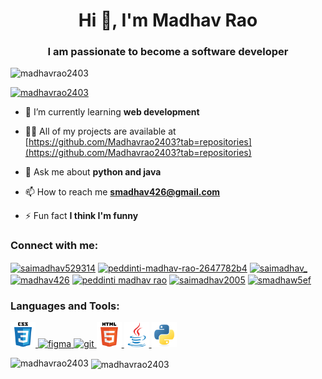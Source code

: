 <h1 align="center">Hi 👋, I'm Madhav Rao</h1>
<h3 align="center">I am passionate to become a software developer</h3>

<p align="left"> <img src="https://komarev.com/ghpvc/?username=madhavrao2403&label=Profile%20views&color=0e75b6&style=flat" alt="madhavrao2403" /> </p>

<p align="left"> <a href="https://github.com/ryo-ma/github-profile-trophy"><img src="https://github-profile-trophy.vercel.app/?username=madhavrao2403" alt="madhavrao2403" /></a> </p>

- 🌱 I’m currently learning **web development**

- 👨‍💻 All of my projects are available at [https://github.com/Madhavrao2403?tab=repositories](https://github.com/Madhavrao2403?tab=repositories)

- 💬 Ask me about **python and java**

- 📫 How to reach me **smadhav426@gmail.com**

- ⚡ Fun fact **I think I'm funny**

<h3 align="left">Connect with me:</h3>
<p align="left">
<a href="https://twitter.com/saimadhav529314" target="blank"><img align="center" src="https://raw.githubusercontent.com/rahuldkjain/github-profile-readme-generator/master/src/images/icons/Social/twitter.svg" alt="saimadhav529314" height="30" width="40" /></a>
<a href="https://linkedin.com/in/peddinti-madhav-rao-2647782b4" target="blank"><img align="center" src="https://raw.githubusercontent.com/rahuldkjain/github-profile-readme-generator/master/src/images/icons/Social/linked-in-alt.svg" alt="peddinti-madhav-rao-2647782b4" height="30" width="40" /></a>
<a href="https://instagram.com/saimadhav_" target="blank"><img align="center" src="https://raw.githubusercontent.com/rahuldkjain/github-profile-readme-generator/master/src/images/icons/Social/instagram.svg" alt="saimadhav_" height="30" width="40" /></a>
<a href="https://www.codechef.com/users/madhav426" target="blank"><img align="center" src="https://cdn.jsdelivr.net/npm/simple-icons@3.1.0/icons/codechef.svg" alt="madhav426" height="30" width="40" /></a>
<a href="https://www.hackerrank.com/peddinti madhav rao" target="blank"><img align="center" src="https://raw.githubusercontent.com/rahuldkjain/github-profile-readme-generator/master/src/images/icons/Social/hackerrank.svg" alt="peddinti madhav rao" height="30" width="40" /></a>
<a href="https://www.leetcode.com/saimadhav2005" target="blank"><img align="center" src="https://raw.githubusercontent.com/rahuldkjain/github-profile-readme-generator/master/src/images/icons/Social/leet-code.svg" alt="saimadhav2005" height="30" width="40" /></a>
<a href="https://auth.geeksforgeeks.org/user/smadhaw5ef" target="blank"><img align="center" src="https://raw.githubusercontent.com/rahuldkjain/github-profile-readme-generator/master/src/images/icons/Social/geeks-for-geeks.svg" alt="smadhaw5ef" height="30" width="40" /></a>
</p>

<h3 align="left">Languages and Tools:</h3>
<p align="left"> <a href="https://www.w3schools.com/css/" target="_blank" rel="noreferrer"> <img src="https://raw.githubusercontent.com/devicons/devicon/master/icons/css3/css3-original-wordmark.svg" alt="css3" width="40" height="40"/> </a> <a href="https://www.figma.com/" target="_blank" rel="noreferrer"> <img src="https://www.vectorlogo.zone/logos/figma/figma-icon.svg" alt="figma" width="40" height="40"/> </a> <a href="https://git-scm.com/" target="_blank" rel="noreferrer"> <img src="https://www.vectorlogo.zone/logos/git-scm/git-scm-icon.svg" alt="git" width="40" height="40"/> </a> <a href="https://www.w3.org/html/" target="_blank" rel="noreferrer"> <img src="https://raw.githubusercontent.com/devicons/devicon/master/icons/html5/html5-original-wordmark.svg" alt="html5" width="40" height="40"/> </a> <a href="https://www.java.com" target="_blank" rel="noreferrer"> <img src="https://raw.githubusercontent.com/devicons/devicon/master/icons/java/java-original.svg" alt="java" width="40" height="40"/> </a> <a href="https://www.python.org" target="_blank" rel="noreferrer"> <img src="https://raw.githubusercontent.com/devicons/devicon/master/icons/python/python-original.svg" alt="python" width="40" height="40"/> </a> </p>

<p><img align="left" src="https://github-readme-stats.vercel.app/api/top-langs?username=madhavrao2403&show_icons=true&locale=en&layout=compact" alt="madhavrao2403" /></p>

<p>&nbsp;<img align="center" src="https://github-readme-stats.vercel.app/api?username=madhavrao2403&show_icons=true&locale=en" alt="madhavrao2403" /></p>
